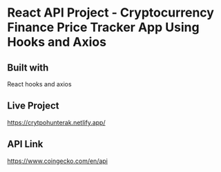 # React API Project - Cryptocurrency Finance Price Tracker App Using Hooks and Axios

## Built with
React hooks and axios

## Live Project
https://crytpohunterak.netlify.app/

## API Link
https://www.coingecko.com/en/api
